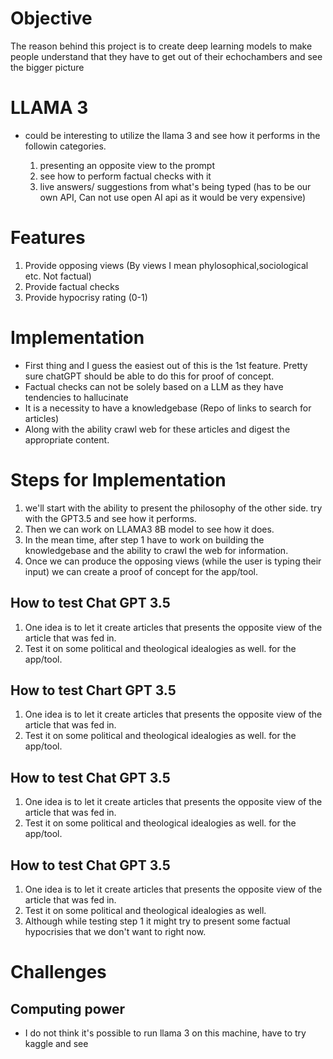 # Objective

The reason behind this project is to create deep learning models to make people understand that they have to get out of their echochambers and see the bigger picture


# LLAMA 3

-  could be interesting to utilize the llama 3 and see how it performs in the followin categories.

    1. presenting an opposite view to the prompt
    2. see how to perform factual checks with it
    3. live answers/ suggestions from what's being typed (has to be our own API, Can not use open AI api as it would be very expensive)


# Features

1. Provide opposing views (By views I mean phylosophical,sociological etc. Not factual)
2. Provide factual checks
3. Provide hypocrisy rating (0-1)


# Implementation

- First thing and I guess the easiest out of this is the 1st feature. Pretty sure chatGPT should be able to do this for proof  of concept.
- Factual checks can not be solely based on a LLM as they have tendencies to hallucinate
- It is a necessity to have a knowledgebase (Repo of links to search for articles)
- Along with the ability crawl web for these articles and digest the appropriate content.


# Steps for Implementation

1. we'll start with the ability to present the philosophy of the other side. try with the GPT3.5 and see how it performs.
2. Then we can work on LLAMA3 8B model to see how it does.
3. In the mean time, after step 1 have to work on building the knowledgebase and the ability to crawl the web for information.
4. Once we can produce the opposing views (while the user is typing their input) we can create a proof of concept for the app/tool.

## How to test Chat GPT 3.5

1. One idea is to let it create articles that presents the opposite view of the article that was fed in.
2. Test it on some political and theological idealogies as well.
 for the app/tool.

## How to test Chart GPT 3.5

1. One idea is to let it create articles that presents the opposite view of the article that was fed in.
2. Test it on some political and theological idealogies as well.
 for the app/tool.

## How to test Chat GPT 3.5

1. One idea is to let it create articles that presents the opposite view of the article that was fed in.
2. Test it on some political and theological idealogies as well.
 for the app/tool.

## How to test Chat GPT 3.5

1. One idea is to let it create articles that presents the opposite view of the article that was fed in.
2. Test it on some political and theological idealogies as well.
3. Although while testing step 1 it might try to present some factual hypocrisies that we don't want to right now.


# Challenges

## Computing power

- I do not think it's possible to run llama 3 on this machine, have to try kaggle and see
